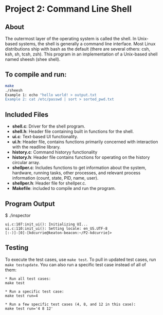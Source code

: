 # Project 2: Command Line Shell

## About
The outermost layer of the operating system is called the shell. In Unix-based systems, the shell is generally a command line interface. Most Linux distributions ship with bash as the default (there are several others: csh, ksh, sh, tcsh, zsh). This program in an implementation of a Unix-based shell named sheesh (shee shell).
## To compile and run:

```bash
make
./sheesh
Example 1: echo "hello world! > output.txt
Example 2: cat /etc/passwd | sort > sorted_pwd.txt 

```
## Included Files

* **shell.c**: Driver for the shell program.
* **shell.h**: Header file containing built in functions for the shell.
* **ui.c**: Text-based UI functionality. 
* **ui.h**: Header file, contains functions primarily concerned with interaction
  with the readline library.
* **history.c**: Command historyy functionality
* **history.h**: Header file contains functions for operating on the history
  circular array.
* **shellper.c**: Includes functions to get information about the system, hardware,
  running tasks, other processes, and relevant process information (count,
  state, PID, name, user).
* **shellper.h**: Header file for shellper.c.
* **Makefile**: included to compile and run the program.


## Program Output
$ ./inspector

```
ui.c:107:init_ui(): Initializing UI...
ui.c:110:init_ui(): Setting locale: en_US.UTF-8
[:-)]-[0]-[kdcurrie@keaton-beacon:~/P2-kdcurrie]>
```

## Testing

To execute the test cases, use `make test`. To pull in updated test cases, run `make testupdate`. You can also run a specific test case instead of all of them:

```
* Run all test cases:
make test

* Run a specific test case:
make test run=4

* Run a few specific test cases (4, 8, and 12 in this case):
make test run='4 8 12'

```

